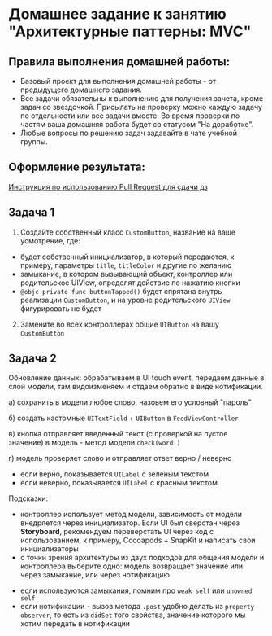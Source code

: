 # Домашнее задание к занятию "Архитектурные паттерны: MVC"

## Правила выполнения домашней работы:

* Базовый проект для выполнения домашней работы - от предыдущего домашнего задания.
* Все задачи обязательны к выполнению для получения зачета, кроме задач со звездочкой. Присылать на проверку можно каждую задачу по отдельности или все задачи вместе. Во время проверки по частям ваша домашняя работа будет со статусом "На доработке".
* Любые вопросы по решению задач задавайте в чате учебной группы.

## Оформление результата:

[Инструкция по использованию Pull Request для сдачи дз](https://github.com/netology-code/iosint-homeworks/blob/main/Pull%20request's%20guideline.md)

## Задача 1

1. Создайте собственный класс `CustomButton`, название на ваше усмотрение, где: 
- будет собственный инициализатор, в который передаются, к примеру, параметры `title`, `titleColor` и другие по желанию 
- замыкание, в котором вызывающий объект, контроллер или родительское UIView, определят действие по нажатию кнопки
- `@objc private func buttonTapped()` будет спрятана внутрь реализации `CustomButton`, и на уровне родительского `UIView` фигурировать не будет 

2. Замените во всех контроллерах общие `UIButton` на вашу `CustomButton` 

## Задача 2 

Обновление данных: обрабатываем в UI touch event, передаем данные в слой модели, там видоизменяем и отдаем обратно в виде нотификации.

а) сохранить в модели любое слово, назовем его условный "пароль" 

б) создать кастомные `UITextField` + `UIButton` в `FeedViewController`

в) кнопка отправляет введенный текст (с проверкой на пустое значение) в модель - метод модели `check(word:)` 

г) модель проверяет слово и отправляет ответ верно / неверно 

* если верно, показывается `UILabel` с зеленым текстом 
* если неверно, показывается `UILabel` с красным текстом 

Подсказки: 
- контроллер использует метод модели, зависимость от модели внедряется через инициализатор. Если UI был сверстан через __Storyboard__, рекомендуем переверстать UI через код с использованием, к примеру, Cocoapods + SnapKit и написать свои инициализаторы
- с точки зрения архитектуры из двух подходов для общения модели и контроллера выберите одно: модель возвращает значение или через замыкание, или через нотификацию

* если используются замыкания, помним про `weak self` или `unowned self` 
* если нотификации - вызов метода `.post` удобно делать из `property observer`, то есть из `didSet` того свойства, значение которого мы хотим передать в нотификации 

